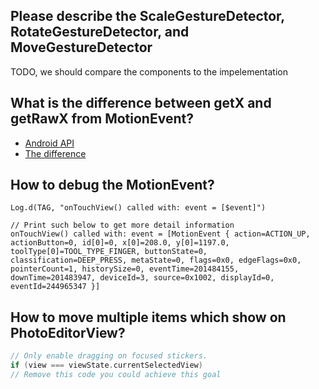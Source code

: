 ## Please describe the ScaleGestureDetector, RotateGestureDetector, and MoveGestureDetector

TODO, we should compare the components to the impelementation

## What is the difference between getX and getRawX from MotionEvent?
- [Android API](https://developer.android.com/reference/android/view/MotionEvent#getRawX())
- [The difference](https://blog.csdn.net/bzlj2912009596/article/details/75043013)

## How to debug the MotionEvent?
```
Log.d(TAG, "onTouchView() called with: event = [$event]")

// Print such below to get more detail information
onTouchView() called with: event = [MotionEvent { action=ACTION_UP, actionButton=0, id[0]=0, x[0]=208.0, y[0]=1197.0, toolType[0]=TOOL_TYPE_FINGER, buttonState=0, classification=DEEP_PRESS, metaState=0, flags=0x0, edgeFlags=0x0, pointerCount=1, historySize=0, eventTime=201484155, downTime=201483947, deviceId=3, source=0x1002, displayId=0, eventId=244965347 }]
```

## How to move multiple items which show on PhotoEditorView?

```kotlin
// Only enable dragging on focused stickers.
if (view === viewState.currentSelectedView)
// Remove this code you could achieve this goal
```